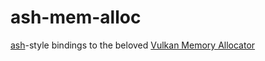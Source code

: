 
# ash-mem-alloc

[ash](https://github.com/ash-rs/ash)-style bindings to the beloved [Vulkan Memory Allocator](https://github.com/GPUOpen-LibrariesAndSDKs/VulkanMemoryAllocator)
